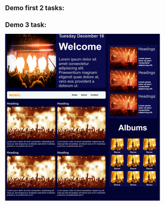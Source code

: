 ## Demo first 2 tasks:

## Demo 3 task:
![](https://github.com/IrinaSpasova/JavaScript-CSS-HTML-lessons/blob/main/BlacatzAcademy/03-Exercise/demo.png)
